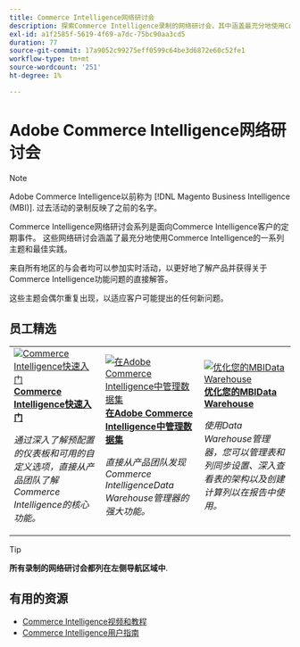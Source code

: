 ```yaml
---
title: Commerce Intelligence网络研讨会
description: 探索Commerce Intelligence录制的网络研讨会，其中涵盖最充分地使用Commerce Intelligence的多种主题和最佳实践。
exl-id: a1f2585f-5619-4f69-a7dc-75bc90aa3cd5
duration: 77
source-git-commit: 17a9052c99275eff0599c64be3d6872e60c52fe1
workflow-type: tm+mt
source-wordcount: '251'
ht-degree: 1%

---
```


# Adobe Commerce Intelligence网络研讨会

>[!NOTE]
>
>Adobe Commerce Intelligence以前称为 [!DNL Magento Business Intelligence (MBI)]. 过去活动的录制反映了之前的名字。

Commerce Intelligence网络研讨会系列是面向Commerce Intelligence客户的定期事件。 这些网络研讨会涵盖了最充分地使用Commerce Intelligence的一系列主题和最佳实践。

来自所有地区的与会者均可以参加实时活动，以更好地了解产品并获得关于Commerce Intelligence功能问题的直接解答。

这些主题会偶尔重复出现，以适应客户可能提出的任何新问题。

## 员工精选

<table>
<tr>
  <td>
    <a href="https://experienceleague.adobe.com/docs/events/commerce-intelligence-webinar-recordings/2023/getting-started.html">
      <img alt="Commerce Intelligence快速入门" src="https://video.tv.adobe.com/v/3425736?format=jpeg" />
    </a>
     <div>
      <a href="https://experienceleague.adobe.com/docs/events/commerce-intelligence-webinar-recordings/2023/getting-started.html">
        <strong>Commerce Intelligence快速入门</strong>
      </a>
    </div>
    <p>
    <em>通过深入了解预配置的仪表板和可用的自定义选项，直接从产品团队了解Commerce Intelligence的核心功能。</em>
    <p>
  </td>
  <td>
    <a href="https://experienceleague.corp.adobe.com/docs/events/commerce-intelligence-webinar-recordings/2024/manage-data-sets-adobe-commerce.html">
      <img alt="在Adobe Commerce Intelligence中管理数据集" src="https://video.tv.adobe.com/v/3427547?format=jpeg" />
    </a>
     <div>
      <a href="https://experienceleague.corp.adobe.com/docs/events/commerce-intelligence-webinar-recordings/2024/manage-data-sets-adobe-commerce.html">
        <strong>在Adobe Commerce Intelligence中管理数据集</strong>
      </a>
    </div>
    <p>
    <em>直接从产品团队发现Commerce IntelligenceData Warehouse管理器的强大功能。</em>
    <p>
  </td>
   <td>
    <a href="https://experienceleague.adobe.com/docs/events/commerce-intelligence-webinar-recordings/2021/optimize-data-warehouse.html">
      <img alt="优化您的MBIData Warehouse" src="https://video.tv.adobe.com/v/342562?format=jpeg" />
    </a>
     <div>
      <a href="https://experienceleague.adobe.com/docs/events/commerce-intelligence-webinar-recordings/2021/optimize-data-warehouse.html">
        <strong>优化您的MBIData Warehouse</strong>
      </a>
    </div>
    <p>
    <em>使用Data Warehouse管理器，您可以管理表和列同步设置、深入查看表的架构以及创建计算列以在报告中使用。</em>
    <p>
  </td>
</tr>
</table>

>[!TIP]
>
>**所有录制的网络研讨会都列在左侧导航区域中**.

## 有用的资源

- [Commerce Intelligence视频和教程](https://experienceleague.adobe.com/docs/commerce-learn/tutorials/mbi/filter-sets.html)
- [Commerce Intelligence用户指南](https://experienceleague.adobe.com/docs/commerce-business-intelligence/mbi/guide-overview.html)
